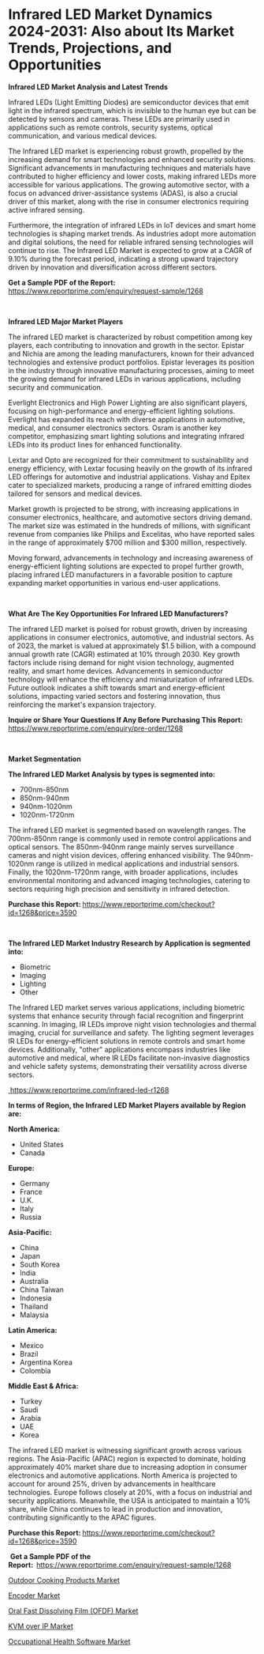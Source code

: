 <p><h1>Infrared LED Market Dynamics 2024-2031: Also about Its Market Trends, Projections, and Opportunities</h1></p><p><strong>Infrared LED Market Analysis and Latest Trends</strong></p>
<p><p>Infrared LEDs (Light Emitting Diodes) are semiconductor devices that emit light in the infrared spectrum, which is invisible to the human eye but can be detected by sensors and cameras. These LEDs are primarily used in applications such as remote controls, security systems, optical communication, and various medical devices. </p><p>The Infrared LED market is experiencing robust growth, propelled by the increasing demand for smart technologies and enhanced security solutions. Significant advancements in manufacturing techniques and materials have contributed to higher efficiency and lower costs, making infrared LEDs more accessible for various applications. The growing automotive sector, with a focus on advanced driver-assistance systems (ADAS), is also a crucial driver of this market, along with the rise in consumer electronics requiring active infrared sensing.</p><p>Furthermore, the integration of infrared LEDs in IoT devices and smart home technologies is shaping market trends. As industries adopt more automation and digital solutions, the need for reliable infrared sensing technologies will continue to rise. The Infrared LED Market is expected to grow at a CAGR of 9.10% during the forecast period, indicating a strong upward trajectory driven by innovation and diversification across different sectors.</p></p>
<p><strong>Get a Sample PDF of the Report:&nbsp;</strong> <a href="https://www.reportprime.com/enquiry/request-sample/1268">https://www.reportprime.com/enquiry/request-sample/1268</a></p>
<p>&nbsp;</p>
<p><strong>Infrared LED Major Market Players</strong></p>
<p><p>The infrared LED market is characterized by robust competition among key players, each contributing to innovation and growth in the sector. Epistar and Nichia are among the leading manufacturers, known for their advanced technologies and extensive product portfolios. Epistar leverages its position in the industry through innovative manufacturing processes, aiming to meet the growing demand for infrared LEDs in various applications, including security and communication. </p><p>Everlight Electronics and High Power Lighting are also significant players, focusing on high-performance and energy-efficient lighting solutions. Everlight has expanded its reach with diverse applications in automotive, medical, and consumer electronics sectors. Osram is another key competitor, emphasizing smart lighting solutions and integrating infrared LEDs into its product lines for enhanced functionality.</p><p>Lextar and Opto are recognized for their commitment to sustainability and energy efficiency, with Lextar focusing heavily on the growth of its infrared LED offerings for automotive and industrial applications. Vishay and Epitex cater to specialized markets, producing a range of infrared emitting diodes tailored for sensors and medical devices.</p><p>Market growth is projected to be strong, with increasing applications in consumer electronics, healthcare, and automotive sectors driving demand. The market size was estimated in the hundreds of millions, with significant revenue from companies like Philips and Excelitas, who have reported sales in the range of approximately $700 million and $300 million, respectively. </p><p>Moving forward, advancements in technology and increasing awareness of energy-efficient lighting solutions are expected to propel further growth, placing infrared LED manufacturers in a favorable position to capture expanding market opportunities in various end-user applications.</p></p>
<p>&nbsp;</p>
<p><strong>What Are The Key Opportunities For Infrared LED Manufacturers?</strong></p>
<p><p>The infrared LED market is poised for robust growth, driven by increasing applications in consumer electronics, automotive, and industrial sectors. As of 2023, the market is valued at approximately $1.5 billion, with a compound annual growth rate (CAGR) estimated at 10% through 2030. Key growth factors include rising demand for night vision technology, augmented reality, and smart home devices. Advancements in semiconductor technology will enhance the efficiency and miniaturization of infrared LEDs. Future outlook indicates a shift towards smart and energy-efficient solutions, impacting varied sectors and fostering innovation, thus reinforcing the market's expansion trajectory.</p></p>
<p><strong>Inquire or Share Your Questions If Any Before Purchasing This Report:</strong> <a href="https://www.reportprime.com/enquiry/pre-order/1268">https://www.reportprime.com/enquiry/pre-order/1268</a></p>
<p>&nbsp;</p>
<p><strong>Market Segmentation</strong></p>
<p><strong>The Infrared LED Market Analysis by types is segmented into:</strong></p>
<p><ul><li>700nm-850nm</li><li>850nm-940nm</li><li>940nm-1020nm</li><li>1020nm-1720nm</li></ul></p>
<p><p>The infrared LED market is segmented based on wavelength ranges. The 700nm-850nm range is commonly used in remote control applications and optical sensors. The 850nm-940nm range mainly serves surveillance cameras and night vision devices, offering enhanced visibility. The 940nm-1020nm range is utilized in medical applications and industrial sensors. Finally, the 1020nm-1720nm range, with broader applications, includes environmental monitoring and advanced imaging technologies, catering to sectors requiring high precision and sensitivity in infrared detection.</p></p>
<p><strong>Purchase this Report:&nbsp;</strong><a href="https://www.reportprime.com/checkout?id=1268&price=3590">https://www.reportprime.com/checkout?id=1268&price=3590</a></p>
<p>&nbsp;</p>
<p><strong>The Infrared LED Market Industry Research by Application is segmented into:</strong></p>
<p><ul><li>Biometric</li><li>Imaging</li><li>Lighting</li><li>Other</li></ul></p>
<p><p>The Infrared LED market serves various applications, including biometric systems that enhance security through facial recognition and fingerprint scanning. In imaging, IR LEDs improve night vision technologies and thermal imaging, crucial for surveillance and safety. The lighting segment leverages IR LEDs for energy-efficient solutions in remote controls and smart home devices. Additionally, "other" applications encompass industries like automotive and medical, where IR LEDs facilitate non-invasive diagnostics and vehicle safety systems, demonstrating their versatility across diverse sectors.</p></p>
<p><a href="https://www.reportprime.com/infrared-led-r1268">&nbsp;https://www.reportprime.com/infrared-led-r1268</a></p>
<p><strong>In terms of Region, the Infrared LED Market Players available by Region are:</strong></p>
<p>
    <p> <strong> North America: </strong>
        <ul>
            <li>United States</li>
            <li>Canada</li>
        </ul>
        </p> 
    <p> <strong> Europe: </strong>
        <ul>
            <li>Germany</li>
            <li>France</li>
            <li>U.K.</li>
            <li>Italy</li>
            <li>Russia</li>
        </ul>
        </p> 
    <p> <strong> Asia-Pacific: </strong>
        <ul>
            <li>China</li>
            <li>Japan</li>
            <li>South Korea</li>
            <li>India</li>
            <li>Australia</li>
            <li>China Taiwan</li>
            <li>Indonesia</li>
            <li>Thailand</li>
            <li>Malaysia</li>
        </ul>
        </p> 
    <p> <strong> Latin America: </strong>
        <ul>
            <li>Mexico</li>
            <li>Brazil</li>
            <li>Argentina Korea</li>
            <li>Colombia</li>
        </ul>
        </p> 
    <p> <strong> Middle East & Africa: </strong>
        <ul>
            <li>Turkey</li>
            <li>Saudi</li>
            <li>Arabia</li>
            <li>UAE</li>
            <li>Korea</li>
        </ul>
    </p>
    </p>
<p><p>The infrared LED market is witnessing significant growth across various regions. The Asia-Pacific (APAC) region is expected to dominate, holding approximately 40% market share due to increasing adoption in consumer electronics and automotive applications. North America is projected to account for around 25%, driven by advancements in healthcare technologies. Europe follows closely at 20%, with a focus on industrial and security applications. Meanwhile, the USA is anticipated to maintain a 10% share, while China continues to lead in production and innovation, contributing significantly to the APAC figures.</p></p>
<p><strong>Purchase this Report: </strong><a href="https://www.reportprime.com/checkout?id=1268&price=3590">https://www.reportprime.com/checkout?id=1268&price=3590</a></p>
<p>&nbsp;<strong>Get a Sample PDF of the Report:&nbsp;&nbsp;</strong><a href="https://www.reportprime.com/enquiry/request-sample/1268">https://www.reportprime.com/enquiry/request-sample/1268</a></p>
<p><strong></strong></p>
<p><p><a href="https://medium.com/@danielwardb654202/outdoor-cooking-products-market-investigation-industry-evolution-and-forecast-till-2031-ac729ac58610">Outdoor Cooking Products Market</a></p><p><a href="https://github.com/marloy8/Market-Research-Report-List-6/blob/main/encoder-market.md">Encoder Market</a></p><p><a href="https://issuu.com/reportprime-2/docs/oral-fast-dissolving-film-ofdf-mark_719dd316befb8d">Oral Fast Dissolving Film (OFDF) Market</a></p><p><a href="https://www.linkedin.com/pulse/kvm-over-ip-market-trends-growth-outlook-2024-2031-wfpkf?trackingId=bNfEZyb2Q8qG5amploBhGA%3D%3D">KVM over IP Market</a></p><p><a href="https://medium.com/@danielwardb654202/charting-the-future-comprehensive-analysis-of-the-global-occupational-health-software-market-26ad938c8dfd">Occupational Health Software Market</a></p></p>